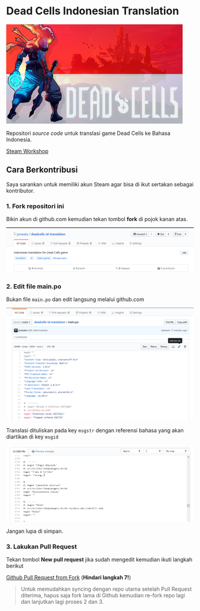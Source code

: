 # Dead Cells Indonesian Translation


![preview](preview.jpg)

Repositori *source code* untuk translasi game Dead Cells ke Bahasa Indonesia.

[Steam Workshop](http://steamcommunity.com/sharedfiles/filedetails/?id=1244163580)

## Cara Berkontribusi

Saya sarankan untuk memiliki akun Steam agar bisa di ikut sertakan sebagai kontributor. 

### 1. Fork repositori ini 

Bikin akun di github.com kemudian tekan tombol **fork** di pojok kanan atas.

![Fork](fork.png)

### 2. Edit file main.po

Bukan file `main.po` dan edit langsung melalui github.com

![Edit main.po](github-edit-mainpo.png)

Translasi dituliskan pada key `msgstr` dengan referensi bahasa yang akan diartikan di key `msgid`

![msgstr](github-edit-mainpo-key.png)

Jangan lupa di simpan.

### 3. Lakukan Pull Request

Tekan tombol **New pull request** jika sudah mengedit kemudian ikuti langkah berikut 

[Github Pull Request from Fork](https://help.github.com/articles/creating-a-pull-request-from-a-fork/) (**Hindari langkah 7!**)


> Untuk memudahkan syncing dengan repo utama setelah Pull Request diterima, hapus saja fork lama di Github kemudian re-fork repo lagi dan lanjutkan lagi proses 2 dan 3.